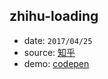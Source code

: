 ## zhihu-loading

* date: `2017/04/25`
* source: [知乎](https://www.zhihu.com/)
* demo: [codepen](https://codepen.io/yrq110/pen/YVpzdE)
